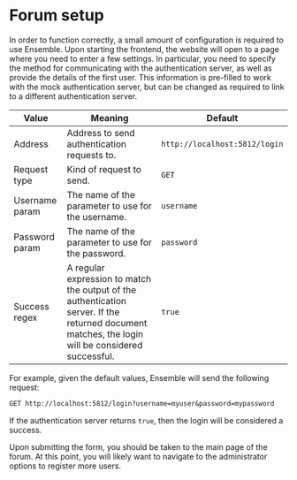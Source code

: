 
# Forum setup

In order to function correctly, a small amount of configuration is required to
use Ensemble. Upon starting the frontend, the website will open to a page
where you need to enter a few settings. In particular, you need to specify the
method for communicating with the authentication server, as well as provide
the details of the first user. This information is pre-filled to work with the
mock authentication server, but can be changed as required to link to a
different authentication server.

| Value   | Meaning | Default |
| ------- | ------- | ------- |
| Address | Address to send authentication requests to. | `http://localhost:5812/login` |
| Request type | Kind of request to send. | `GET` |
| Username param | The name of the parameter to use for the username. | `username` |
| Password param | The name of the parameter to use for the password. | `password` |
| Success regex | A regular expression to match the output of the authentication server. If the returned document matches, the login will be considered successful. | `true` |

For example, given the default values, Ensemble will send the following
request:

```txt
GET http://localhost:5812/login?username=myuser&password=mypassword
```

If the authentication server returns `true`, then the login will be considered
a success.

Upon submitting the form, you should be taken to the main page of the forum.
At this point, you will likely want to navigate to the administrator options
to register more users.
